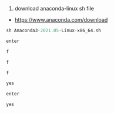 1. download anaconda-linux sh file
- https://www.anaconda.com/download

  
```c
sh Anaconda3-2021.05-Linux-x86_64.sh

enter

f

f

f

yes

enter

yes
```
